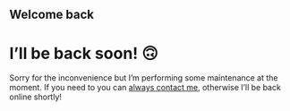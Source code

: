 ## Welcome back

# I’ll be back soon! 🙃

Sorry for the inconvenience but I’m performing some maintenance at the moment. If you need to you can [always contact me](mailto:me@knyaseff.net), otherwise I’ll be back online shortly!
